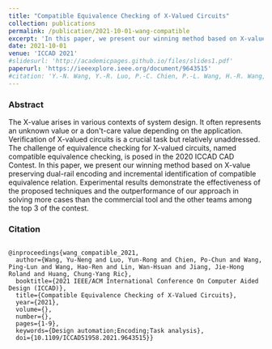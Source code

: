 ```yaml
---
title: "Compatible Equivalence Checking of X-Valued Circuits"
collection: publications
permalink: /publication/2021-10-01-wang-compatible
excerpt: 'In this paper, we present our winning method based on X-value preserving dual-rail encoding and incremental identification of compatible equivalence relation.'
date: 2021-10-01
venue: 'ICCAD 2021'
#slidesurl: 'http://academicpages.github.io/files/slides1.pdf'
paperurl: 'https://ieeexplore.ieee.org/document/9643515'
#citation: 'Y.-N. Wang, Y.-R. Luo, P.-C. Chien, P.-L. Wang, H.-R. Wang, W.-H. Lin, J.-H. R. Jiang and C.-Y. R. Huang, "Compatible Equivalence Checking of X-Valued Circuits," in Proc. ICCAD, 2021.'
---
```


### Abstract
The X-value arises in various contexts of system design. It often represents an unknown value or a don't-care value depending on the application. Verification of X-valued circuits is a crucial task but relatively unaddressed. The challenge of equivalence checking for X-valued circuits, named compatible equivalence checking, is posed in the 2020 ICCAD CAD Contest. In this paper, we present our winning method based on X-value preserving dual-rail encoding and incremental identification of compatible equivalence relation. Experimental results demonstrate the effectiveness of the proposed techniques and the outperformance of our approach in solving more cases than the commercial tool and the other teams among the top 3 of the contest.

### Citation
<pre><code>
@inproceedings{wang_compatible_2021,
  author={Wang, Yu-Neng and Luo, Yun-Rong and Chien, Po-Chun and Wang, Ping-Lun and Wang, Hao-Ren and Lin, Wan-Hsuan and Jiang, Jie-Hong Roland and Huang, Chung-Yang Ric},
  booktitle={2021 IEEE/ACM International Conference On Computer Aided Design (ICCAD)}, 
  title={Compatible Equivalence Checking of X-Valued Circuits}, 
  year={2021},
  volume={},
  number={},
  pages={1-9},
  keywords={Design automation;Encoding;Task analysis},
  doi={10.1109/ICCAD51958.2021.9643515}}
</code></pre>